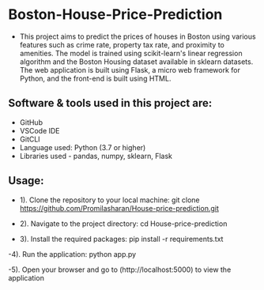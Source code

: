 # Boston-House-Price-Prediction
- This project aims to predict the prices of houses in Boston using various features such as crime rate, property tax rate, and proximity to amenities. The model is trained using scikit-learn's linear regression algorithm and the Boston Housing dataset available in sklearn datasets. The web application is built using Flask, a micro web framework for Python, and the front-end is built using HTML.
## Software & tools used in this project are:
- GitHub
- VSCode IDE
- GitCLI
- Language used: Python (3.7 or higher)
- Libraries used - pandas, numpy, sklearn, Flask
## Usage:

- 1). Clone the repository to your local machine:
 git clone https://github.com/Promilasharan/House-price-prediction.git
 
- 2). Navigate to the project directory:
cd House-price-prediction

- 3). Install the required packages:
pip install -r requirements.txt

-4). Run the application:
python app.py

-5). Open your browser and go to (http://localhost:5000) to view the application
